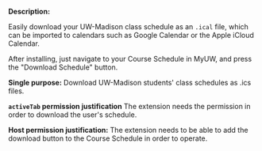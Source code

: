 **Description:**

Easily download your UW-Madison class schedule as an `.ical` file,
which can be imported to calendars such as Google Calendar or the Apple iCloud Calendar.

After installing, just navigate to your Course Schedule in MyUW, and press the "Download Schedule" button.

**Single purpose:**
Download UW-Madison students' class schedules as .ics files.

**`activeTab` permission justification**
The extension needs the permission in order to download the user's schedule.

**Host permission justification:**
The extension needs to be able to add the download button to the Course Schedule in order to operate. 